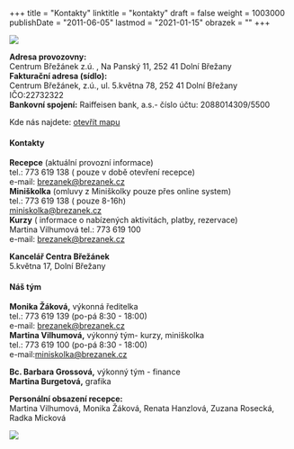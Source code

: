 +++
title = "Kontakty"
linktitle = "kontakty"
draft = false
weight = 1003000
publishDate = "2011-06-05"
lastmod = "2021-01-15"
obrazek = ""
+++

![](assets/media-o-nas/IMG_8431.jpg)

**Adresa provozovny:**   
Centrum Břežánek z.ú. , Na Panský 11, 252 41 Dolní Břežany  
**Fakturační adresa (sídlo):**   
Centrum Břežánek, z.ú., ul. 5.května 78, 252 41 Dolní Břežany  
IČO:22732322  
**Bankovní spojení:** Raiffeisen bank, a.s.- číslo účtu: 2088014309/5500  

Kde nás najdete: [otevřít mapu](https://mapy.cz/s/cofacasabe)   

#### Kontakty
**Recepce** (aktuální provozní informace)  
tel.: 773 619 138 ( pouze v době otevření recepce)  
e-mail: brezanek@brezanek.cz  
**Miniškolka** (omluvy z Miniškolky pouze přes online system)  
tel.: 773 619 138 ( pouze 8-16h)  
miniskolka@brezanek.cz  
**Kurzy** ( informace o nabízených aktivitách, platby, rezervace)  
Martina Vilhumová tel.: 773 619 100   
e-mail: brezanek@brezanek.cz

**Kancelář Centra Břežánek**  
5.května 17, Dolní Břežany  

#### Náš tým  
**Monika Žáková,** výkonná ředitelka  
tel.: 773 619 139 (po-pá 8:30 - 18:00)  
e-mail: brezanek@brezanek.cz  
**Martina Vilhumová,** výkonný tým- kurzy, miniškolka  
tel.: 773 619 100 (po-pá 8:30 - 18:00)  
e-mail:miniskolka@brezanek.cz  

**Bc. Barbara Grossová,** výkonný tým - finance  
**Martina Burgetová,** grafika  

**Personální obsazení recepce:**   
Martina Vilhumová, Monika Žáková, Renata Hanzlová, Zuzana Rosecká, Radka Micková

**![](assets/media-o-nas/CB_VIG_otevírací%20doba.jpg)**
